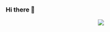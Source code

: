 ### Hi there 👋


<p align="center">
  <a href="https://chat.enescanguven.com">
  <img src="https://enescanguven.com/chatwithenes.png">
  </a>
</p>
<!--
**enescanguven/enescanguven** is a ✨ _special_ ✨ repository because its `README.md` (this file) appears on your GitHub profile.

Here are some ideas to get you started:

- 🔭 I’m currently working on ...
- 🌱 I’m currently learning ...
- 👯 I’m looking to collaborate on ...
- 🤔 I’m looking for help with ...
- 💬 Ask me about ...
- 📫 How to reach me: ...
- 😄 Pronouns: ...
- ⚡ Fun fact: ...
-->
